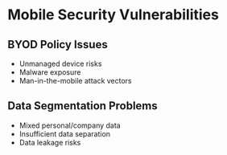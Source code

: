 # Mobile Security Vulnerabilities

## BYOD Policy Issues
- Unmanaged device risks
- Malware exposure
- Man-in-the-mobile attack vectors

## Data Segmentation Problems
- Mixed personal/company data
- Insufficient data separation
- Data leakage risks